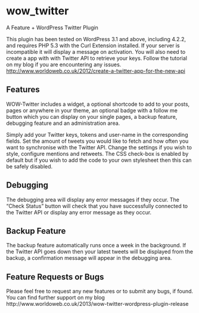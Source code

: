 wow_twitter
===========

A Feature + WordPress Twitter Plugin

This plugin has been tested on WordPress 3.1 and above, including 4.2.2, and requires PHP 5.3 with the Curl Extension installed. If your server is incompatible it will display a message on activation. You will also need to create a app with with Twitter API to retrieve your keys. Follow the tutorial on my blog if you are encountering any issues.  http://www.worldoweb.co.uk/2012/create-a-twitter-app-for-the-new-api

<h2>Features</h2>

WOW-Twitter includes a widget, a optional shortcode to add to your posts, pages or anywhere in your theme, an optional badge with a follow me button which you can display on your single pages, a backup feature, debugging feature and an administration area.

Simply add your Twitter keys, tokens and user-name in the corresponding fields. Set the amount of tweets you would like to fetch and how often you want to synchronise with the Twitter API. Change the settings if you wish to style, configure mentions and retweets. The CSS check-box is enabled by default but if you wish to add the code to your own stylesheet then this can be safely disabled.

<h2>Debugging</h2>

The debugging area will display any error messages if they occur. The “Check Status” button will check that you have successfully connected to the Twitter API or display any error message as they occur.

<h2>Backup Feature</h2>

The backup feature automatically runs once a week in the background. If the Twitter API goes down then your latest tweets will be displayed from the backup, a confirmation message will appear in the debugging area.

<h2>Feature Requests or Bugs</h2>
Please feel free to request any new features or to submit any bugs, if found. You can find further support on my blog
http://www.worldoweb.co.uk/2013/wow-twitter-wordpress-plugin-release
